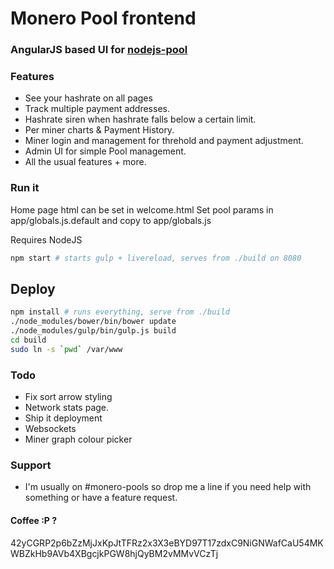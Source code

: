 # Monero Pool frontend

### AngularJS based UI for [nodejs-pool](https://github.com/Snipa22/nodejs-pool)

### Features
- See your hashrate on all pages
- Track multiple payment addresses.
- Hashrate siren when hashrate falls below a certain limit.
- Per miner charts & Payment History.
- Miner login and management for threhold and payment adjustment.
- Admin UI for simple Pool management.
- All the usual features + more.

### Run it

Home page html can be set in welcome.html
Set pool params in app/globals.js.default and copy to app/globals.js

Requires NodeJS

```sh
npm start # starts gulp + livereload, serves from ./build on 8080
```

## Deploy
```sh
npm install # runs everything, serve from ./build
./node_modules/bower/bin/bower update
./node_modules/gulp/bin/gulp.js build
cd build
sudo ln -s `pwd` /var/www
```

### Todo

* Fix sort arrow styling
* Network stats page.
* Ship it deployment
* Websockets
* Miner graph colour picker

### Support
* I'm usually on #monero-pools so drop me a line if you need help with something or have a feature request.

#### Coffee :P ?
42yCGRP2p6bZzMjJxKpJtTFRz2x3X3eBYD97T17zdxC9NiGNWafCaU54MKWBZkHb9AVb4XBgcjkPGW8hjQyBM2vMMvVCzTj
